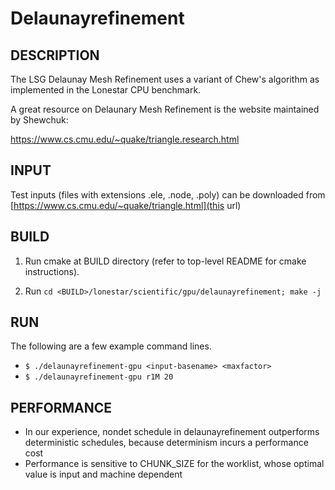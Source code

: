 Delaunayrefinement
================================================================================

DESCRIPTION 
--------------------------------------------------------------------------------

The LSG Delaunay Mesh Refinement uses a variant of Chew's algorithm as
implemented in the Lonestar CPU benchmark.

A great resource on Delaunary Mesh Refinement is the website
maintained by Shewchuk:

https://www.cs.cmu.edu/~quake/triangle.research.html


INPUT
--------------------------------------------------------------------------------

Test inputs (files with extensions .ele, .node, .poly) can be downloaded
from [https://www.cs.cmu.edu/~quake/triangle.html](this url)

BUILD
--------------------------------------------------------------------------------

1. Run cmake at BUILD directory (refer to top-level README for cmake instructions).

2. Run `cd <BUILD>/lonestar/scientific/gpu/delaunayrefinement; make -j`

RUN
--------------------------------------------------------------------------------

The following are a few example command lines.

- `$ ./delaunayrefinement-gpu <input-basename> <maxfactor>`
- `$ ./delaunayrefinement-gpu r1M 20`

PERFORMANCE  
--------------------------------------------------------------------------------

* In our experience, nondet schedule in  delaunayrefinement outperforms deterministic schedules, because determinism incurs a performance cost
* Performance is sensitive to CHUNK_SIZE for the worklist, whose optimal value is input and
  machine dependent
